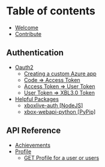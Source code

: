 # Table of contents

* [Welcome](README.md)
* [Contribute](contribute.md)

## Authentication

* [Oauth2](authentication/oauth2/README.md)
  * [Creating a custom Azure app](authentication/oauth2/creating-a-custom-azure-app.md)
  * [Code =&gt; Access Token](authentication/oauth2/code-greater-than-access-token.md)
  * [Access Token =&gt; User Token](authentication/oauth2/access-token-greater-than-user-token.md)
  * [User Token =&gt; XBL3.0 Token](authentication/oauth2/user-token-greater-than-xbl3.0-token.md)
* [Helpful Packages](authentication/helpful-packages/README.md)
  * [xboxlive-auth \[NodeJS\]](authentication/helpful-packages/xboxlive-auth-nodejs.md)
  * [xbox-webapi-python \[PyPip\]](authentication/helpful-packages/xbox-webapi-python-pypip.md)

## API Reference

* [Achievements](api-reference/achievements.md)
* [Profile](api-reference/profile/README.md)
  * [GET Profile for a user or users](api-reference/profile/get-profile-for-a-user-or-users.md)

